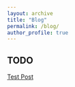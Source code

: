 ```yaml
---
layout: archive
title: "Blog"
permalink: /blog/
author_profile: true
---
```


## TODO

[Test Post](/blog/test_post)